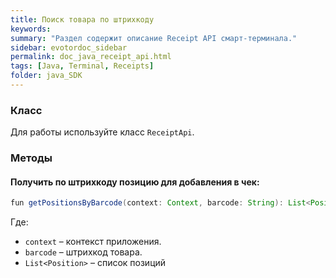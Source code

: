 ```yaml
---
title: Поиск товара по штрихкоду
keywords:
summary: "Раздел содержит описание Receipt API смарт-терминала."
sidebar: evotordoc_sidebar
permalink: doc_java_receipt_api.html
tags: [Java, Terminal, Receipts]
folder: java_SDK
---
```


### Класс

Для работы используйте класс `ReceiptApi`.

### Методы

#### Получить по штрихкоду позицию для добавления в чек:

```java
fun getPositionsByBarcode(context: Context, barcode: String): List<Position>
```

Где:

* `context` – контекст приложения.
* `barcode` – штрихкод товара.
* `List<Position>` – список позиций
